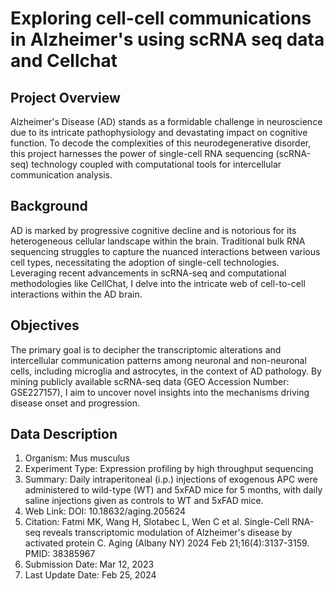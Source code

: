# Exploring cell-cell communications in Alzheimer's using scRNA seq data and Cellchat

## Project Overview
Alzheimer's Disease (AD) stands as a formidable challenge in neuroscience due to its intricate pathophysiology and devastating impact on cognitive function. To decode the complexities of this neurodegenerative disorder, this project harnesses the power of single-cell RNA sequencing (scRNA-seq) technology coupled with computational tools for intercellular communication analysis.

## Background
AD is marked by progressive cognitive decline and is notorious for its heterogeneous cellular landscape within the brain. Traditional bulk RNA sequencing struggles to capture the nuanced interactions between various cell types, necessitating the adoption of single-cell technologies. Leveraging recent advancements in scRNA-seq and computational methodologies like CellChat, I delve into the intricate web of cell-to-cell interactions within the AD brain.

## Objectives
The primary goal is to decipher the transcriptomic alterations and intercellular communication patterns among neuronal and non-neuronal cells, including microglia and astrocytes, in the context of AD pathology. By mining publicly available scRNA-seq data (GEO Accession Number: GSE227157), I aim to uncover novel insights into the mechanisms driving disease onset and progression.

## Data Description
1. Organism: Mus musculus
2. Experiment Type: Expression profiling by high throughput sequencing
3. Summary: Daily intraperitoneal (i.p.) injections of exogenous APC were administered to wild-type (WT) and 5xFAD mice for 5 months, with daily saline injections given as controls to WT and 5xFAD mice.
4. Web Link: DOI: 10.18632/aging.205624
5. Citation: Fatmi MK, Wang H, Slotabec L, Wen C et al. Single-Cell RNA-seq reveals transcriptomic modulation of Alzheimer's disease by activated protein C. Aging (Albany NY) 2024 Feb 21;16(4):3137-3159. PMID: 38385967
6. Submission Date: Mar 12, 2023
7. Last Update Date: Feb 25, 2024
